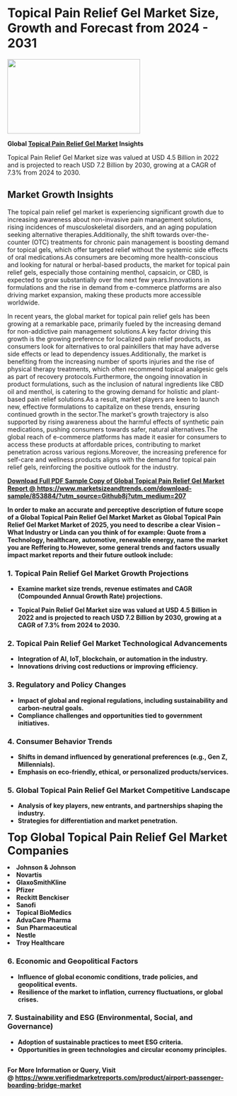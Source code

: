 <H1>Topical Pain Relief Gel Market Size, Growth and Forecast from 2024 - 2031</H1><img class="aligncenter size-medium wp-image-584254" src="https://thirdeyenews.in/wp-content/uploads/2024/09/Global-Market-Research-300x168.jpeg" alt="" width="300" height="168" /><p><strong>Global&nbsp;<a href="https://www.marketsizeandtrends.com/download-sample/853884/?utm_source=Github8j?utm_medium=207">Topical Pain Relief Gel Market</a> Insights</strong></p><p>Topical Pain Relief Gel Market size was valued at USD 4.5 Billion in 2022 and is projected to reach USD 7.2 Billion by 2030, growing at a CAGR of 7.3% from 2024 to 2030.</p><p><h2>Market Growth Insights</h2> <p>The topical pain relief gel market is experiencing significant growth due to increasing awareness about non-invasive pain management solutions, rising incidences of musculoskeletal disorders, and an aging population seeking alternative therapies.Additionally, the shift towards over-the-counter (OTC) treatments for chronic pain management is boosting demand for topical gels, which offer targeted relief without the systemic side effects of oral medications.As consumers are becoming more health-conscious and looking for natural or herbal-based products, the market for topical pain relief gels, especially those containing menthol, capsaicin, or CBD, is expected to grow substantially over the next few years.Innovations in formulations and the rise in demand from e-commerce platforms are also driving market expansion, making these products more accessible worldwide.</p> <p><strong><a href="#"></a></strong></p> <p>In recent years, the global market for topical pain relief gels has been growing at a remarkable pace, primarily fueled by the increasing demand for non-addictive pain management solutions.A key factor driving this growth is the growing preference for localized pain relief products, as consumers look for alternatives to oral painkillers that may have adverse side effects or lead to dependency issues.Additionally, the market is benefiting from the increasing number of sports injuries and the rise of physical therapy treatments, which often recommend topical analgesic gels as part of recovery protocols.Furthermore, the ongoing innovation in product formulations, such as the inclusion of natural ingredients like CBD oil and menthol, is catering to the growing demand for holistic and plant-based pain relief solutions.As a result, market players are keen to launch new, effective formulations to capitalize on these trends, ensuring continued growth in the sector.The market's growth trajectory is also supported by rising awareness about the harmful effects of synthetic pain medications, pushing consumers towards safer, natural alternatives.The global reach of e-commerce platforms has made it easier for consumers to access these products at affordable prices, contributing to market penetration across various regions.Moreover, the increasing preference for self-care and wellness products aligns with the demand for topical pain relief gels, reinforcing the positive outlook for the industry.<p><strong><a href="#"></p><p><span class=""><strong>Download Full PDF Sample Copy of Global Topical Pain Relief Gel Market Report</strong> @ <a href="https://www.marketsizeandtrends.com/download-sample/853884/?utm_source=Github8j?utm_medium=207" target="_blank">https://www.marketsizeandtrends.com/download-sample/853884/?utm_source=Github8j?utm_medium=207</a></span></p><p>In order to make an accurate and perceptive description of future scope of a Global&nbsp;Topical Pain Relief Gel Market Market as Global&nbsp;Topical Pain Relief Gel Market Market of 2025, you need to describe a clear Vision &ndash; What Industry or Linda can you think of for example: Quote from a Technology, healthcare, automotive, renewable energy, name the market you are Reffering to.However, some general trends and factors usually impact market reports and their future outlook include:</p><h3>1.&nbsp;<strong>Topical Pain Relief Gel Market Growth Projections</strong></h3><ul><li>Examine market size trends, revenue estimates and CAGR (Compounded Annual Growth Rate) projections.</li><li><p>Topical Pain Relief Gel Market size was valued at USD 4.5 Billion in 2022 and is projected to reach USD 7.2 Billion by 2030, growing at a CAGR of 7.3% from 2024 to 2030.</p></li></ul><h3>2.&nbsp;<strong>Topical Pain Relief Gel Market Technological Advancements</strong></h3><ul><li>Integration of AI, IoT, blockchain, or automation in the industry.</li><li>Innovations driving cost reductions or improving efficiency.</li></ul><h3>3.&nbsp;<strong>Regulatory and Policy Changes</strong></h3><ul><li>Impact of global and regional regulations, including sustainability and carbon-neutral goals.</li><li>Compliance challenges and opportunities tied to government initiatives.</li></ul><h3>4.&nbsp;<strong>Consumer Behavior Trends</strong></h3><ul><li>Shifts in demand influenced by generational preferences (e.g., Gen Z, Millennials).</li><li>Emphasis on eco-friendly, ethical, or personalized products/services.</li></ul><h3>5.&nbsp;<strong>Global Topical Pain Relief Gel Market Competitive Landscape</strong></h3><ul><li>Analysis of key players, new entrants, and partnerships shaping the industry.</li><li>Strategies for differentiation and market penetration.</li></ul><p data-pm-slice="1 1 []"><span style="color: inherit; font-family: inherit; font-size: 25px;">Top Global Topical Pain Relief Gel Market Companies</span></p><div class="" data-test-id=""><p><li>Johnson & Johnson</li><li> Novartis</li><li> GlaxoSmithKline</li><li> Pfizer</li><li> Reckitt Benckiser</li><li> Sanofi</li><li> Topical BioMedics</li><li> AdvaCare Pharma</li><li> Sun Pharmaceutical</li><li> Nestle</li><li> Troy Healthcare</li></p></div><h3>6.&nbsp;<strong>Economic and Geopolitical Factors</strong></h3><ul><li>Influence of global economic conditions, trade policies, and geopolitical events.</li><li>Resilience of the market to inflation, currency fluctuations, or global crises.</li></ul><h3>7.&nbsp;<strong>Sustainability and ESG (Environmental, Social, and Governance)</strong></h3><ul><li>Adoption of sustainable practices to meet ESG criteria.</li><li>Opportunities in green technologies and circular economy principles.</li></ul><h2><strong style="font-size: 14px;">For More Information or Query, Visit @&nbsp;</strong><a style="background-color: #ffffff; font-size: 14px;" href="https://www.marketsizeandtrends.com/report/topical-pain-relief-gel-market/" target="_blank">https://www.verifiedmarketreports.com/product/airport-passenger-boarding-bridge-market</a></h2>